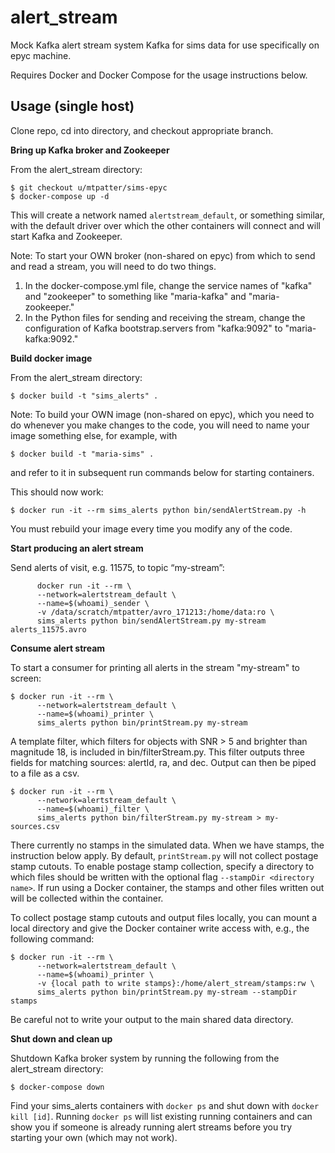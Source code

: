 alert_stream
============

Mock Kafka alert stream system Kafka for sims data for use specifically on epyc machine.

Requires Docker and Docker Compose for the usage instructions below.

Usage (single host)
-------------------

Clone repo, cd into directory, and checkout appropriate branch.

**Bring up Kafka broker and Zookeeper**

From the alert_stream directory:

```
$ git checkout u/mtpatter/sims-epyc
$ docker-compose up -d
```

This will create a network named `alertstream_default`, or something similar, with the default driver over which the other containers will connect and will start Kafka and Zookeeper.

Note: To start your OWN broker (non-shared on epyc) from which to send and read a stream, you will
need to do two things.

1. In the docker-compose.yml file, change the service names of "kafka" and "zookeeper" to something like
"maria-kafka" and "maria-zookeeper."
2. In the Python files for sending and receiving the stream, change the configuration of Kafka
bootstrap.servers from "kafka:9092" to "maria-kafka:9092."

**Build docker image**

From the alert_stream directory:

```
$ docker build -t "sims_alerts" .
```

Note: To build your OWN image (non-shared on epyc), which you need to do whenever you make
changes to the code, you will need to name your image something else, for example, with

```
$ docker build -t "maria-sims" .
```

and refer to it in subsequent run commands below for starting containers.

This should now work:

```
$ docker run -it --rm sims_alerts python bin/sendAlertStream.py -h
```

You must rebuild your image every time you modify any of the code.

**Start producing an alert stream**

Send alerts of visit, e.g. 11575, to topic “my-stream”:

```
      docker run -it --rm \
      --network=alertstream_default \
      --name=$(whoami)_sender \
      -v /data/scratch/mtpatter/avro_171213:/home/data:ro \
      sims_alerts python bin/sendAlertStream.py my-stream alerts_11575.avro
```

**Consume alert stream**

To start a consumer for printing all alerts in the stream "my-stream" to screen:

```
$ docker run -it --rm \
      --network=alertstream_default \
      --name=$(whoami)_printer \
      sims_alerts python bin/printStream.py my-stream
```

A template filter, which filters for objects with SNR > 5 and brighter than magnitude 18, is included in
bin/filterStream.py.  This filter outputs three fields for matching sources: alertId, ra, and dec.
Output can then be piped to a file as a csv.

```
$ docker run -it --rm \
      --network=alertstream_default \
      --name=$(whoami)_filter \
      sims_alerts python bin/filterStream.py my-stream > my-sources.csv
```

There currently no stamps in the simulated data.  When we have stamps, the
instruction below apply.
By default, `printStream.py` will not collect postage stamp cutouts.
To enable postage stamp collection, specify a directory to which files should be written with the optional flag `--stampDir <directory name>`.
If run using a Docker container, the stamps and other files written out will be collected within the container.

To collect postage stamp cutouts and output files locally, you can mount a local directory and give the Docker container write access with, e.g., the following command:

```
$ docker run -it --rm \
      --network=alertstream_default \
      --name=$(whoami)_printer \
      -v {local path to write stamps}:/home/alert_stream/stamps:rw \
      sims_alerts python bin/printStream.py my-stream --stampDir stamps
```

Be careful not to write your output to the main shared data directory.

**Shut down and clean up**

Shutdown Kafka broker system by running the following from the alert_stream directory:

```
$ docker-compose down
```

Find your sims_alerts containers with `docker ps` and shut down with `docker kill [id]`.
Running `docker ps` will list existing running containers and can show you if someone
is already running alert streams before you try starting your own (which may not work).
